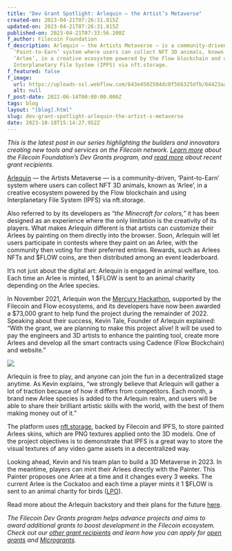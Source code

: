 ```yaml
---
title: "Dev Grant Spotlight: Arlequin — the Artist’s Metaverse"
created-on: 2023-04-21T07:26:31.815Z
updated-on: 2023-04-21T07:26:31.815Z
published-on: 2023-04-21T07:33:56.200Z
f_author: Filecoin Foundation
f_description: Arlequin — the Artists Metaverse — is a community-driven,
  ‘Paint-to-Earn’ system where users can collect NFT 3D animals, known as
  ‘Arlee’, in a creative ecosystem powered by the Flow blockchain and using
  Interplanetary File System (IPFS) via nft.storage.
f_featured: false
f_image:
  url: https://uploads-ssl.webflow.com/643e4502504dc0f566325dfb/64423aa70425d34fa6f2743e_1-s1umhgp4fz8mfyk3fixjia.png
  alt: null
f_post-date: 2022-06-14T00:00:00.000Z
tags: blog
layout: "[blog].html"
slug: dev-grant-spotlight-arlequin-the-artist-s-metaverse
date: 2023-10-18T15:14:27.952Z
---
```

*This is the latest post in our series highlighting the builders and innovators creating new tools and services on the Filecoin network.* *[Learn more](https://grants.filecoin.io/)* *about the Filecoin Foundation’s Dev Grants program, and* *[read more](https://github.com/filecoin-project/devgrants/blob/master/open-grants/accepted-open-grant-applications.md#surfing_woman---wave-12)* *about recent grant recipients.*

[Arlequin](https://www.arlequin.gg/) — the Artists Metaverse — is a community-driven, ‘Paint-to-Earn’ system where users can collect NFT 3D animals, known as ‘Arlee’, in a creative ecosystem powered by the Flow blockchain and using Interplanetary File System (IPFS) via nft.storage.

Also referred to by its developers as “*the Minecraft for colors,”* it has been designed as an experience where the only limitation is the creativity of its players. What makes Arlequin different is that artists can customize their Arlees by painting on them directly into the browser. Soon, Arlequin will let users participate in contests where they paint on an Arlee, with the community then voting for their preferred entries. Rewards, such as Arlees NFTs and $FLOW coins, are then distributed among an event leaderboard.

It’s not just about the digital art: Arlequin is engaged in animal welfare, too. Each time an Arlee is minted, 1 $FLOW is sent to an animal charity depending on the Arlee species.

In November 2021, Arlequin won the [Mercury Hackathon](https://mercuryhackathon2021.com/#:~:text=At%20the%20Mercury%20Hackathon%202021,to%20innovate%20and%20redefine%20boundaries.), supported by the Filecoin and Flow ecosystems, and its developers have now been awarded a $73,000 grant to help fund the project during the remainder of 2022. Speaking about their success, Kevin Tale, Founder of Arlequin explained: “With the grant, we are planning to make this project alive! It will be used to pay the engineers and 3D artists to enhance the painting tool, create more Arlees and develop all the smart contracts using Cadence (Flow Blockchain) and website.”

![](/assets/images/643e68ab0688955a1029c7b7_1-cz75xlg5leu6pxrsdzdqqq.png)

Arlequin is free to play, and anyone can join the fun in a decentralized stage anytime. As Kevin explains, “we strongly believe that Arlequin will gather a lot of traction because of how it differs from competitors. Each month, a brand new Arlee species is added to the Arlequin realm, and users will be able to share their brilliant artistic skills with the world, with the best of them making money out of it.”

The platform uses [nft.storage](https://nft.storage/), backed by Filecoin and IPFS, to store painted Arlees skins, which are PNG textures applied onto the 3D models. One of the project objectives is to demonstrate that IPFS is a great way to store the visual textures of any video game assets in a decentralized way.

Looking ahead, Kevin and his team plan to build a 3D Metaverse in 2023. In the meantime, players can mint their Arlees directly with the Painter. This Painter proposes one Arlee at a time and it changes every 3 weeks. The current Arlee is the Cockatoo and each time a player mints it 1 $FLOW is sent to an animal charity for birds ([LPO](https://www.lpo.fr/)).

Read more about the Arlequin backstory and their plans for the future [here](https://medium.com/@arlequinnft/arlequin-the-minecraft-for-colors-30b5bd3bf58f).

*The Filecoin Dev Grants program helps advance projects and aims to award additional grants to boost development in the Filecoin ecosystem. Check out our* *[other grant recipients](https://filecoinfoundation.medium.com/filecoin-foundation-wave-9-dev-grant-proposals-due-friday-july-30-b240d98cee7b)* *and learn how you can apply for* *[open grants](https://github.com/filecoin-project/devgrants/blob/master/open-grants/README.md')* *and* *[Microgrants](https://github.com/filecoin-project/devgrants/blob/master/microgrants/microgrants.md).*